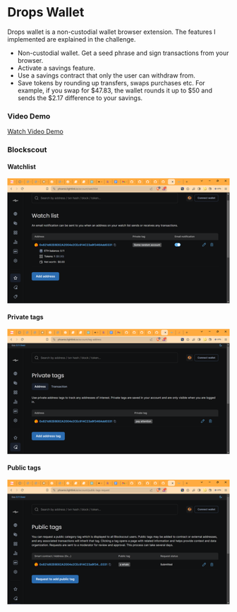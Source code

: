 # Drops Wallet

Drops wallet is a non-custodial wallet browser extension. The features I implemented are explained in the challenge.

- Non-custodial wallet. Get a seed phrase and sign transactions from your browser.
- Activate a savings feature.
- Use a savings contract that only the user can withdraw from. 
- Save tokens by rounding up transfers, swaps purchases etc. For example, if you swap for $47.83, the wallet rounds it up to $50 and sends the $2.17 difference to your savings.

### Video Demo

[Watch Video Demo](https://youtu.be/9zU3Q1sAAZw)

### Blockscout

#### Watchlist
![Screenshot of watchlist](/readme_images/watch_list.png?raw=true "Watchlist screenshot")

#### Private tags
![Screenshot of private tags](/readme_images/private_tags.png?raw=true "Private tags screenshot")

#### Public tags
![Screenshot of Public tags](/readme_images/public_tags.png?raw=true "Public tags screenshot")